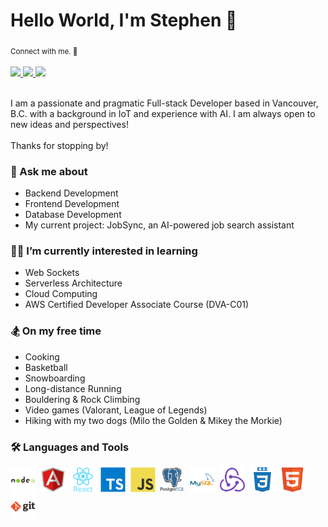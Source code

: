 # Hello World, I'm Stephen 👋
<sub> 
  Connect with me. 👀
</sub>
</br>
</br>
 <div id="badges">
  <a href="https://www.linkedin.com/in/stephenhuang8/">
    <img src="https://img.shields.io/badge/LinkedIn-blue?style=flat&logo=linkedin">
  </a>
  <a href="https://www.calendly.com/stephen_huang">
    <img src="https://img.shields.io/badge/Google%20Meet-green?style=flat&logo=google">
  </a>
  <a href="https://www.calendly.com/stephen_huang">
    <img src="https://img.shields.io/badge/Zoom-9cf?style=flat&logo=zoom">
  </a>
 </div>
 </br>
 

I am a passionate and pragmatic Full-stack Developer based in Vancouver, B.C. with a background in IoT and experience with AI. I am always open to new ideas and perspectives!
</br>
<br>Thanks for stopping by!

### 💬 Ask me about

* Backend Development
* Frontend Development
* Database Development
* My current project: JobSync, an AI-powered job search assistant


### 👨‍💻 I’m currently interested in learning

* Web Sockets
* Serverless Architecture
* Cloud Computing
* AWS Certified Developer Associate Course (DVA-C01)


### 🏂 On my free time

* Cooking
* Basketball
* Snowboarding
* Long-distance Running
* Bouldering & Rock Climbing
* Video games (Valorant, League of Legends)
* Hiking with my two dogs (Milo the Golden & Mikey the Morkie)


### :hammer_and_wrench: Languages and Tools
<div>
   <img src="https://github.com/devicons/devicon/blob/master/icons/nodejs/nodejs-original-wordmark.svg" title="Nodejs" alt="Nodejs" width="40" height="40"/>&nbsp;
  <img src="https://github.com/devicons/devicon/blob/master/icons/angularjs/angularjs-original.svg" title="Angular" alt="Angular" width="40" height="40"/>&nbsp;
   <img src="https://github.com/devicons/devicon/blob/master/icons/react/react-original-wordmark.svg" title="React" alt="React" width="40" height="40"/>&nbsp;
  <img src="https://github.com/devicons/devicon/blob/master/icons/typescript/typescript-original.svg" title="TypeScript" alt="TypeScript" width="40" height="40"/>&nbsp;
  <img src="https://github.com/devicons/devicon/blob/master/icons/javascript/javascript-original.svg" title="JavaScript" alt="JavaScript" width="40" height="40"/>&nbsp;
  <img src="https://github.com/devicons/devicon/blob/master/icons/postgresql/postgresql-original-wordmark.svg" title="PostgreSql" alt="Postgresql" width="40" height="40"/>&nbsp;
  <img src="https://github.com/devicons/devicon/blob/master/icons/mysql/mysql-original-wordmark.svg" title="MySQL"  alt="MySQL" width="40" height="40"/>&nbsp;
  <img src="https://github.com/devicons/devicon/blob/master/icons/redux/redux-original.svg" title="Redux" alt="Redux " width="40" height="40"/>&nbsp;
  <img src="https://github.com/devicons/devicon/blob/master/icons/css3/css3-plain-wordmark.svg"  title="CSS3" alt="CSS" width="40" height="40"/>&nbsp;
  <img src="https://github.com/devicons/devicon/blob/master/icons/html5/html5-original.svg" title="HTML5" alt="HTML" width="40" height="40"/>&nbsp;
  <img src="https://github.com/devicons/devicon/blob/master/icons/git/git-original-wordmark.svg" title="Git" **alt="Git" width="40" height="40"/>
</div>
